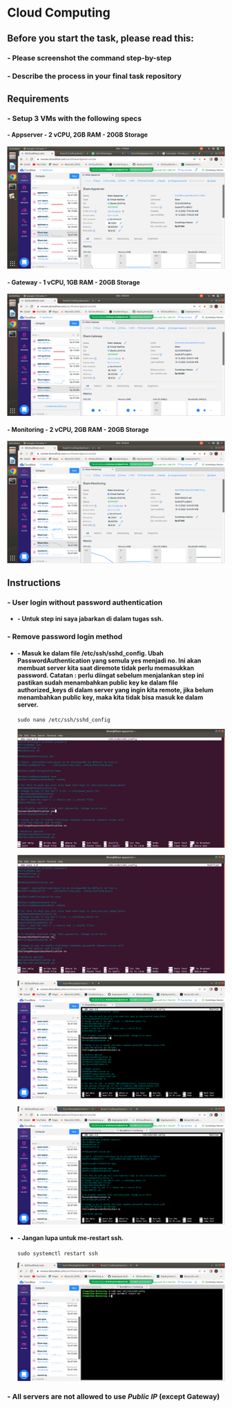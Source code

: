 # Cloud Computing

## Before you start the task, please read this:
### - Please screenshot the command step-by-step
### - Describe the process in your final task repository

## Requirements
### - Setup 3 VMs with the following specs
   #### - Appserver - 2 vCPU, 2GB RAM - 20GB Storage
   ![01](../assets/vm/1.png)

   #### - Gateway - 1 vCPU, 1GB RAM - 20GB Storage
   ![02](../assets/vm/2.png)

   #### - Monitoring - 2 vCPU, 2GB RAM - 20GB Storage
   ![03](../assets/vm/3.png)


## Instructions
### - User login without password authentication

* #### - Untuk step ini saya jabarkan di dalam tugas ssh.

### - Remove password login method

* #### - Masuk ke dalam file /etc/ssh/sshd_config. Ubah PasswordAuthentication yang semula yes menjadi no. Ini akan membuat server kita saat diremote tidak perlu memasukkan password. Catatan : perlu diingat sebelum menjalankan step ini pastikan sudah menambahkan public key ke dalam file authorized_keys di dalam server yang ingin kita remote, jika belum menambahkan public key, maka kita tidak bisa masuk ke dalam server.
   ```
   sudo nano /etc/ssh/sshd_config
   ```
   ![04](../assets/cloud_computing/1.png)

   ![05](../assets/cloud_computing/2.png)

   ![06](../assets/cloud_computing/3.png)

   ![07](../assets/cloud_computing/4.png)

* #### - Jangan lupa untuk me-restart ssh.
   ```
   sudo systemctl restart ssh
   ```
   ![08](../assets/cloud_computing/5.png)

### - All servers are **not allowed** to use *Public IP* (except Gateway)